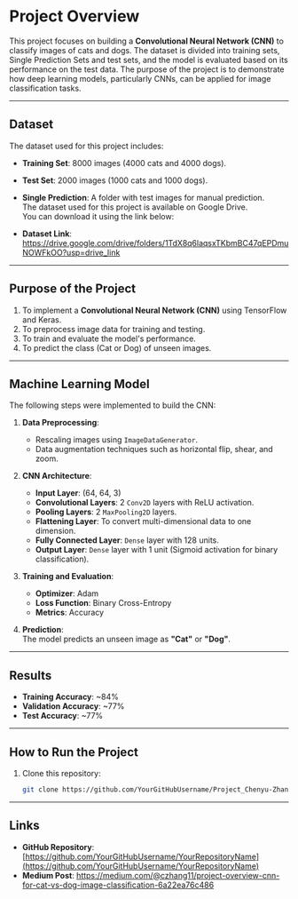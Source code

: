 # Project Overview  

This project focuses on building a **Convolutional Neural Network (CNN)** to classify images of cats and dogs. The dataset is divided into training sets, Single Prediction Sets and test sets, and the model is evaluated based on its performance on the test data. The purpose of the project is to demonstrate how deep learning models, particularly CNNs, can be applied for image classification tasks.  

---

## Dataset  

The dataset used for this project includes:  

- **Training Set**: 8000 images (4000 cats and 4000 dogs).  
- **Test Set**: 2000 images (1000 cats and 1000 dogs).  
- **Single Prediction**: A folder with test images for manual prediction.  
The dataset used for this project is available on Google Drive.  
You can download it using the link below:

- **Dataset Link**: https://drive.google.com/drive/folders/1TdX8q6laqsxTKbmBC47qEPDmuNOWFkOO?usp=drive_link

---

## Purpose of the Project  

1. To implement a **Convolutional Neural Network (CNN)** using TensorFlow and Keras.  
2. To preprocess image data for training and testing.  
3. To train and evaluate the model's performance.  
4. To predict the class (Cat or Dog) of unseen images.  

---

## Machine Learning Model  

The following steps were implemented to build the CNN:

1. **Data Preprocessing**:  
   - Rescaling images using `ImageDataGenerator`.  
   - Data augmentation techniques such as horizontal flip, shear, and zoom.  

2. **CNN Architecture**:  
   - **Input Layer**: (64, 64, 3)  
   - **Convolutional Layers**: 2 `Conv2D` layers with ReLU activation.  
   - **Pooling Layers**: 2 `MaxPooling2D` layers.  
   - **Flattening Layer**: To convert multi-dimensional data to one dimension.  
   - **Fully Connected Layer**: `Dense` layer with 128 units.  
   - **Output Layer**: `Dense` layer with 1 unit (Sigmoid activation for binary classification).  

3. **Training and Evaluation**:  
   - **Optimizer**: Adam  
   - **Loss Function**: Binary Cross-Entropy  
   - **Metrics**: Accuracy  

4. **Prediction**:  
   The model predicts an unseen image as **"Cat"** or **"Dog"**.  

---

## Results  

- **Training Accuracy**: ~84%  
- **Validation Accuracy**: ~77%  
- **Test Accuracy**: ~77%  

---

## How to Run the Project  

1. Clone this repository:  
   ```bash
   git clone https://github.com/YourGitHubUsername/Project_Chenyu-Zhang-0440447
   
---

## Links

- **GitHub Repository**: [https://github.com/YourGitHubUsername/YourRepositoryName](https://github.com/YourGitHubUsername/YourRepositoryName)  
- **Medium Post**: https://medium.com/@czhang11/project-overview-cnn-for-cat-vs-dog-image-classification-6a22ea76c486

